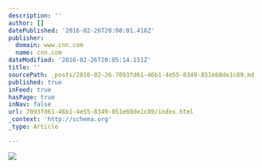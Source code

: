 ```yaml
---
description: ''
author: []
datePublished: '2016-02-26T20:08:01.418Z'
publisher:
  domain: www.cnn.com
  name: cnn.com
dateModified: '2016-02-26T20:05:14.151Z'
title: ''
sourcePath: _posts/2016-02-26-7093fd61-46b1-4e55-8349-851e68de1c89.md
published: true
inFeed: true
hasPage: true
inNav: false
url: 7093fd61-46b1-4e55-8349-851e68de1c89/index.html
_context: 'http://schema.org'
_type: Article

---
```

![](http://i2.cdn.turner.com/cnnnext/dam/assets/160226130552-christie-trump-split-overlay-tease.jpg)
